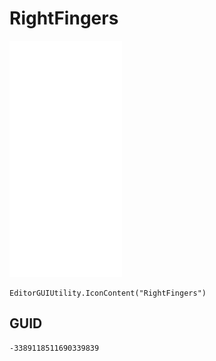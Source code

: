 # RightFingers
![](/img/RightFingers.png)

``` CSharp
EditorGUIUtility.IconContent("RightFingers")
```
## GUID
```
-3389118511690339839
```
